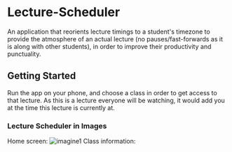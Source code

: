 # Lecture-Scheduler
An application that reorients lecture timings to a student's timezone to provide the atmosphere of an actual lecture (no pauses/fast-forwards as it is along with other students), in order to improve their productivity and punctuality. 

## Getting Started
Run the app on your phone, and choose a class in order to get access to that lecture. As this is a lecture everyone will be watching, it would add you at the time this lecture is currently at. 

### Lecture Scheduler in Images
Home screen:
![imagine1](https://user-images.githubusercontent.com/55002654/90280515-ae55d280-de88-11ea-8f28-a862a40d2de7.jpg)
Class information:


